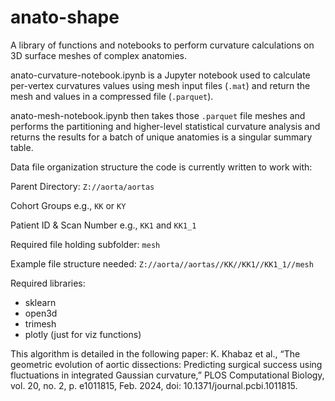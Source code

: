 # anato-shape
A library of functions and notebooks to perform curvature calculations on 3D surface meshes of complex anatomies.

anato-curvature-notebook.ipynb is a Jupyter notebook used to calculate per-vertex curvatures values using mesh input files (`.mat`) and return the mesh and values in a compressed file (`.parquet`). 

anato-mesh-notebook.ipynb then takes those `.parquet` file meshes and performs the partitioning and higher-level statistical curvature analysis and returns the results for a batch of unique anatomies is a singular summary table. 



Data file organization structure the code is currently written to work with: 

Parent Directory: `Z://aorta/aortas`

Cohort Groups e.g., `KK` or `KY` 

Patient ID & Scan Number e.g., `KK1` and `KK1_1`

Required file holding subfolder: `mesh`

Example file structure needed: `Z://aorta//aortas//KK//KK1//KK1_1//mesh`



Required libraries:
* sklearn
* open3d
* trimesh
* plotly (just for viz functions)

This algorithm is detailed in the following paper: 
K. Khabaz et al., “The geometric evolution of aortic dissections: Predicting surgical success using fluctuations in integrated Gaussian curvature,” PLOS Computational Biology, vol. 20, no. 2, p. e1011815, Feb. 2024, doi: 10.1371/journal.pcbi.1011815.
